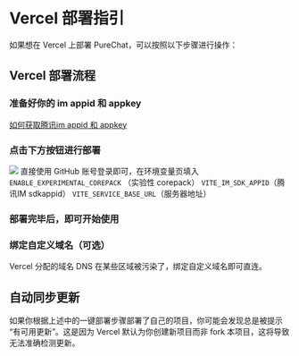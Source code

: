 # Vercel 部署指引

如果想在 Vercel 上部署 PureChat，可以按照以下步骤进行操作：

## Vercel 部署流程

### 准备好你的 im appid 和 appkey

[如何获取腾讯im appid 和 appkey](/other/FAQ.html#如何获取腾讯im-appid-和-appkey)

### 点击下方按钮进行部署

[![][deploy-button-image]][deploy-link]
直接使用 GitHub 账号登录即可，在环境变量页填入
`ENABLE_EXPERIMENTAL_COREPACK` （实验性 corepack）
`VITE_IM_SDK_APPID`（腾讯IM sdkappid）
`VITE_SERVICE_BASE_URL`（服务器地址）

### 部署完毕后，即可开始使用

### 绑定自定义域名（可选）

Vercel 分配的域名 DNS 在某些区域被污染了，绑定自定义域名即可直连。

## 自动同步更新

如果你根据上述中的一键部署步骤部署了自己的项目，你可能会发现总是被提示 “有可用更新”。这是因为 Vercel 默认为你创建新项目而非 fork 本项目，这将导致无法准确检测更新。

<!-- LINK GROUP -->

[deploy-button-image]: https://vercel.com/button
[deploy-link]: https://vercel.com/new/clone?repository-url=https%3A%2F%2Fgithub.com%2FHyk260%2FPureChat&env=ENABLE_EXPERIMENTAL_COREPACK,VITE_IM_SDK_APPID,VITE_SERVICE_BASE_URL&project-name=pure-chat&repository-name=pure-chat